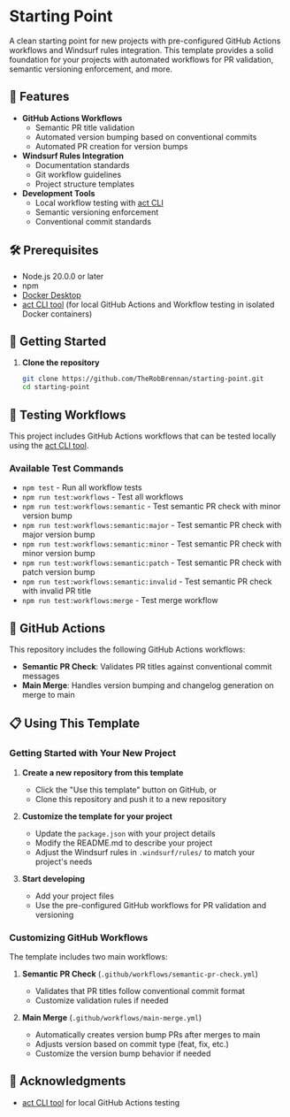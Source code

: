 # Starting Point

A clean starting point for new projects with pre-configured GitHub Actions workflows and Windsurf rules integration. This template provides a solid foundation for your projects with automated workflows for PR validation, semantic versioning enforcement, and more.

## 🚀 Features

- **GitHub Actions Workflows**
  - Semantic PR title validation
  - Automated version bumping based on conventional commits
  - Automated PR creation for version bumps
- **Windsurf Rules Integration**
  - Documentation standards
  - Git workflow guidelines
  - Project structure templates
- **Development Tools**
  - Local workflow testing with [act CLI](https://github.com/nektos/act)
  - Semantic versioning enforcement
  - Conventional commit standards

## 🛠️ Prerequisites

- Node.js 20.0.0 or later
- npm
- [Docker Desktop](https://www.docker.com/products/docker-desktop/)
- [act CLI tool](https://github.com/nektos/act) (for local GitHub Actions and Workflow testing in isolated Docker containers)

## 🚦 Getting Started

1. **Clone the repository**

   ```bash
   git clone https://github.com/TheRobBrennan/starting-point.git
   cd starting-point
   ```

## 🧪 Testing Workflows

This project includes GitHub Actions workflows that can be tested locally using the [act CLI tool](https://github.com/nektos/act).

### Available Test Commands

- `npm test` - Run all workflow tests
- `npm run test:workflows` - Test all workflows
- `npm run test:workflows:semantic` - Test semantic PR check with minor version bump
- `npm run test:workflows:semantic:major` - Test semantic PR check with major version bump
- `npm run test:workflows:semantic:minor` - Test semantic PR check with minor version bump
- `npm run test:workflows:semantic:patch` - Test semantic PR check with patch version bump
- `npm run test:workflows:semantic:invalid` - Test semantic PR check with invalid PR title
- `npm run test:workflows:merge` - Test merge workflow

## 🤖 GitHub Actions

This repository includes the following GitHub Actions workflows:

- **Semantic PR Check**: Validates PR titles against conventional commit messages
- **Main Merge**: Handles version bumping and changelog generation on merge to main

## 📋 Using This Template

### Getting Started with Your New Project

1. **Create a new repository from this template**
   - Click the "Use this template" button on GitHub, or
   - Clone this repository and push it to a new repository

2. **Customize the template for your project**
   - Update the `package.json` with your project details
   - Modify the README.md to describe your project
   - Adjust the Windsurf rules in `.windsurf/rules/` to match your project's needs

3. **Start developing**
   - Add your project files
   - Use the pre-configured GitHub workflows for PR validation and versioning

### Customizing GitHub Workflows

The template includes two main workflows:

1. **Semantic PR Check** (`.github/workflows/semantic-pr-check.yml`)
   - Validates that PR titles follow conventional commit format
   - Customize validation rules if needed

2. **Main Merge** (`.github/workflows/main-merge.yml`)
   - Automatically creates version bump PRs after merges to main
   - Adjusts version based on commit type (feat, fix, etc.)
   - Customize the version bump behavior if needed

## 🙏 Acknowledgments

- [act CLI tool](https://github.com/nektos/act) for local GitHub Actions testing
